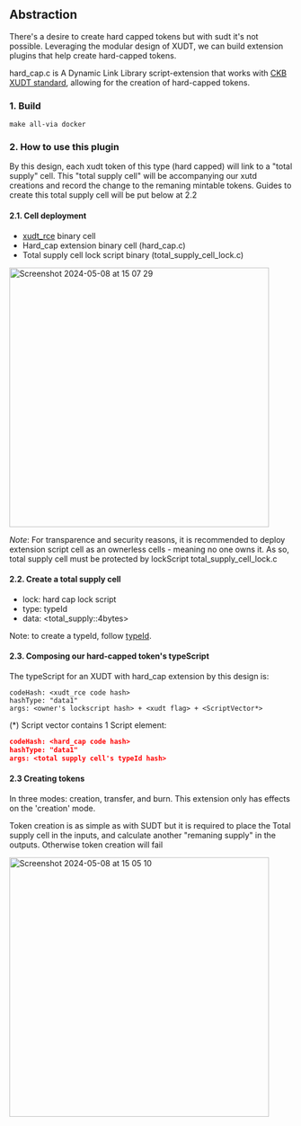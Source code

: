 ## Abstraction
There's a desire to create hard capped tokens but with sudt it's not possible. Leveraging the modular design of XUDT, we can build extension plugins that help create hard-capped tokens.

hard_cap.c is A Dynamic Link Library script-extension that works with [CKB XUDT standard](https://github.com/nervosnetwork/ckb-production-scripts/blob/master/c/xudt_rce.c), allowing for the creation of hard-capped tokens.

### 1. Build

`make all-via docker`

### 2. How to use this plugin
By this design, each xudt token of this type (hard capped) will link to a "total supply" cell. This "total supply cell" will be accompanying our xutd creations and record the change to the remaning mintable tokens. Guides to create this total supply cell will be put below at 2.2

#### 2.1. Cell deployment
- [xudt_rce](https://github.com/nervosnetwork/ckb-production-scripts/blob/master/c/xudt_rce.c) binary cell
- Hard_cap extension binary cell (hard_cap.c)
- Total supply cell lock script binary (total_supply_cell_lock.c)

<img width="462" alt="Screenshot 2024-05-08 at 15 07 29" src="https://github.com/tea2x/ckb-xudt-extension-plugins/assets/70423834/5c037c49-ad67-48d3-b92c-9c7062e81b58">

*Note*: For transparence and security reasons, it is recommended to deploy extension script cell as an ownerless cells - meaning no one owns it. As so, total supply cell must be protected by lockScript total_supply_cell_lock.c

#### 2.2. Create a total supply cell
- lock: hard cap lock script
- type: typeId
- data: <total_supply::4bytes>

Note: to create a typeId, follow [typeId](https://github.com/nervosnetwork/rfcs/blob/master/rfcs/0022-transaction-structure/0022-transaction-structure.md#type-id).

#### 2.3. Composing our hard-capped token's typeScript
The typeScript for an XUDT with hard_cap extension by this design is:
```
codeHash: <xudt_rce code hash>
hashType: "data1"
args: <owner's lockscript hash> + <xudt flag> + <ScriptVector*>
```

(*) Script vector contains 1 Script element:
```json
codeHash: <hard_cap code hash>
hashType: "data1"
args: <total supply cell's typeId hash>
```

#### 2.3 Creating tokens
In three modes: creation, transfer, and burn. This extension only has effects on the 'creation' mode.

Token creation is as simple as with SUDT but it is required to place the Total supply cell in the inputs, and calculate another "remaning supply" in the outputs. Otherwise token creation will fail

<img width="462" alt="Screenshot 2024-05-08 at 15 05 10" src="https://github.com/tea2x/ckb-xudt-extension-plugins/assets/70423834/16a2d9aa-ddfb-485a-975a-55866f49bf98">
